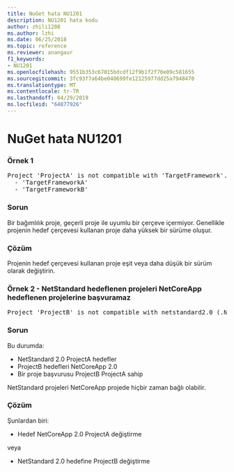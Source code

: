 ```yaml
---
title: NuGet hata NU1201
description: NU1201 hata kodu
author: zhili1208
ms.author: lzhi
ms.date: 06/25/2018
ms.topic: reference
ms.reviewer: anangaur
f1_keywords:
- NU1201
ms.openlocfilehash: 9551b353c67015bdcdf12f9b1f2f70e09c581655
ms.sourcegitcommit: 3fc93f7a64be040699fe12125977dd25a7948470
ms.translationtype: MT
ms.contentlocale: tr-TR
ms.lasthandoff: 04/29/2019
ms.locfileid: "64877926"
---
```

# <a name="nuget-error-nu1201"></a>NuGet hata NU1201

### <a name="example-1"></a>Örnek 1
<pre>Project 'ProjectA' is not compatible with 'TargetFramework'. Project 'ProjectA' supports:<br/>  - 'TargetFrameworkA'<br/>  - 'TargetFrameworkB'</pre>

### <a name="issue"></a>Sorun
Bir bağımlılık proje, geçerli proje ile uyumlu bir çerçeve içermiyor. Genellikle projenin hedef çerçevesi kullanan proje daha yüksek bir sürüme oluşur.

### <a name="solution"></a>Çözüm
Projenin hedef çerçevesi kullanan proje eşit veya daha düşük bir sürüm olarak değiştirin.

### <a name="example-2---netstandard-targetted-projects-cannot-reference-netcoreapp-targetted-projects"></a>Örnek 2 - NetStandard hedeflenen projeleri NetCoreApp hedeflenen projelerine başvuramaz
<pre>Project 'ProjectB' is not compatible with netstandard2.0 (.NETStandard,Version=v2.0). Project 'ProjectB' supports: netcoreapp2.0 (.NETCoreApp,Version=v2.0)</pre>

### <a name="issue"></a>Sorun 
Bu durumda:
- NetStandard 2.0 ProjectA hedefler
- ProjectB hedefleri NetCoreApp 2.0
- Bir proje başvurusu ProjectB ProjectA sahip

NetStandard projeleri NetCoreApp projede hiçbir zaman bağlı olabilir.

### <a name="solution"></a>Çözüm
Şunlardan biri:
- Hedef NetCoreApp 2.0 ProjectA değiştirme

veya

- NetStandard 2.0 hedefine ProjectB değiştirme

